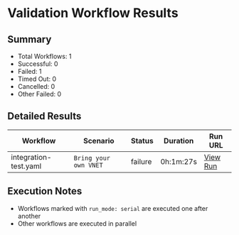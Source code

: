 # Validation Workflow Results

## Summary
- Total Workflows: 1
- Successful: 0
- Failed: 1
- Timed Out: 0
- Cancelled: 0
- Other Failed: 0

## Detailed Results

| Workflow | Scenario | Status | Duration | Run URL |
|----------|----------|---------|-----------|----------|
| integration-test.yaml | `Bring your own VNET` | failure | 0h:1m:27s | [View Run](https://github.com/azure-javaee/azure.websphere-traditional.singleserver/actions/runs/16560863242) |


## Execution Notes
- Workflows marked with `run_mode: serial` are executed one after another
- Other workflows are executed in parallel
